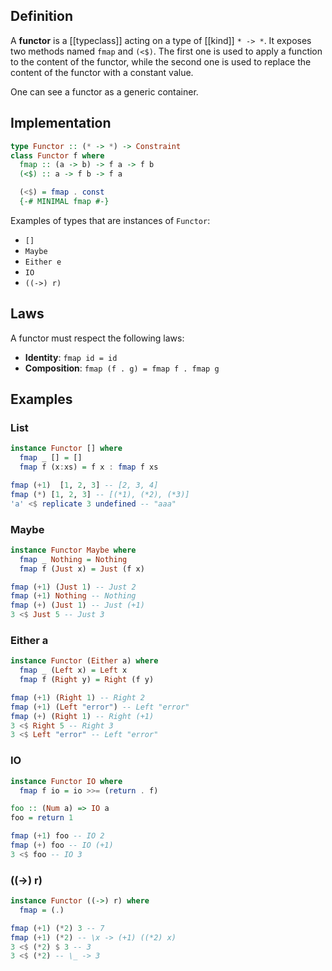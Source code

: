 ## Definition

A **functor** is a [[typeclass]] acting on a type of [[kind]] `* -> *`. It exposes two methods named `fmap` and `(<$)`. The first one is used to apply a function to the content of the functor, while the second one is used to replace the content of the functor with a constant value.

One can see a functor as a generic container.
## Implementation

```haskell
type Functor :: (* -> *) -> Constraint
class Functor f where
  fmap :: (a -> b) -> f a -> f b
  (<$) :: a -> f b -> f a

  (<$) = fmap . const
  {-# MINIMAL fmap #-}
```

Examples of types that are instances of `Functor`:
- `[]`
- `Maybe`
- `Either e`
- `IO`
- `((->) r)`
## Laws

A functor must respect the following laws:
- **Identity**: `fmap id = id`
- **Composition**: `fmap (f . g) = fmap f . fmap g`

## Examples

### List

```haskell
instance Functor [] where
  fmap _ [] = []
  fmap f (x:xs) = f x : fmap f xs
```

```haskell
fmap (+1)  [1, 2, 3] -- [2, 3, 4]
fmap (*) [1, 2, 3] -- [(*1), (*2), (*3)]
'a' <$ replicate 3 undefined -- "aaa"
```

### Maybe

```haskell
instance Functor Maybe where
  fmap _ Nothing = Nothing
  fmap f (Just x) = Just (f x)
```

```haskell
fmap (+1) (Just 1) -- Just 2
fmap (+1) Nothing -- Nothing
fmap (+) (Just 1) -- Just (+1)
3 <$ Just 5 -- Just 3
```

### Either a

```haskell
instance Functor (Either a) where
  fmap _ (Left x) = Left x
  fmap f (Right y) = Right (f y)
```

```haskell
fmap (+1) (Right 1) -- Right 2
fmap (+1) (Left "error") -- Left "error"
fmap (+) (Right 1) -- Right (+1)
3 <$ Right 5 -- Right 3
3 <$ Left "error" -- Left "error"
```

### IO

```haskell
instance Functor IO where
  fmap f io = io >>= (return . f)
```

```haskell
foo :: (Num a) => IO a
foo = return 1

fmap (+1) foo -- IO 2
fmap (+) foo -- IO (+1)
3 <$ foo -- IO 3
```

### ((->) r)

```haskell
instance Functor ((->) r) where
  fmap = (.)
```

```haskell
fmap (+1) (*2) 3 -- 7
fmap (+1) (*2) -- \x -> (+1) ((*2) x)
3 <$ (*2) $ 3 -- 3
3 <$ (*2) -- \_ -> 3
```
